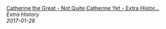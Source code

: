 <!--2024-07-21 00:21:39-->
<div class="yb">
  <a class="nodecor" href="/index.html?istoriya/catherine_the_great_-_not_quite_catherine_yet_-_extra_history_-_part_1">
    <img class="preview" data-videoid="r1-OC_4cx_o" src="https://i.ytimg.com/vi/r1-OC_4cx_o/hqdefault.jpg" align="middle" alt="">
  </a>
  <div class="inlbl text">
    <a class="nodecor" href="/index.html?istoriya/catherine_the_great_-_not_quite_catherine_yet_-_extra_history_-_part_1">Catherine the Great - Not Quite Catherine Yet - Extra Histor...</a><br>
    <i class="smaller2">Extra History</i><br>
    <i class="smaller3">2017-01-28</i>
  </div>
</div>
